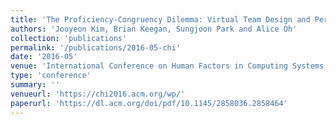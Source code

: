 ```yaml
---
title: 'The Proficiency-Congruency Dilemma: Virtual Team Design and Performance in Multiplayer Online Games'
authors: 'Jooyeon Kim, Brian Keegan, Sungjoon Park and Alice Oh'
collection: 'publications'
permalink: '/publications/2016-05-chi'
date: '2016-05'
venue: 'International Conference on Human Factors in Computing Systems (CHI)'
type: 'conference'
summary: ''
venueurl: 'https://chi2016.acm.org/wp/'
paperurl: 'https://dl.acm.org/doi/pdf/10.1145/2858036.2858464'
---
```


